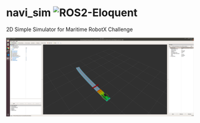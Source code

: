 # navi_sim ![ROS2-Eloquent](https://github.com/OUXT-Polaris/navi_sim/workflows/ROS2-Eloquent/badge.svg)

2D Simple Simulator for Maritime RobotX Challenge

![rviz](img/navi_sim.png "rviz")
